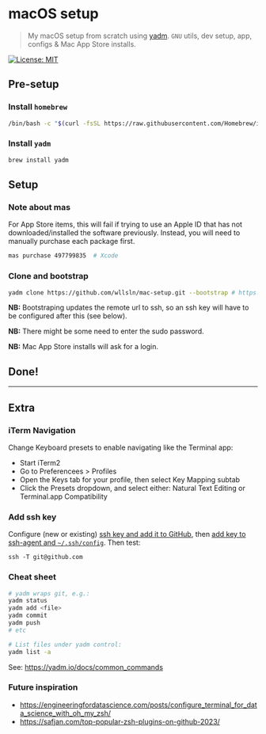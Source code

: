 # macOS setup

>  My macOS setup from scratch using [yadm](https://yadm.io).
> `GNU` utils, dev setup, app, configs & Mac App Store installs.

[![License: MIT](https://img.shields.io/badge/License-MIT-yellow.svg)](https://opensource.org/licenses/MIT)

## Pre-setup

### Install `homebrew`

```bash
/bin/bash -c "$(curl -fsSL https://raw.githubusercontent.com/Homebrew/install/HEAD/install.sh)"
```

### Install `yadm`

```bash
brew install yadm
```

## Setup

### Note about mas

For App Store items, this will fail if trying to use an Apple ID that has not downloaded/installed the software previously. Instead, you will need to manually purchase each package first.
```bash
mas purchase 497799835  # Xcode
```

### Clone and bootstrap

```bash
yadm clone https://github.com/wllsln/mac-setup.git --bootstrap # https!
```

**NB:** Bootstraping updates the remote url to ssh, so an ssh key will have to be configured after this (see below).

**NB:** There might be some need to enter the sudo password.

**NB:** Mac App Store installs will ask for a login.

## Done!

----

## Extra

### iTerm Navigation

Change Keyboard presets to enable navigating like the Terminal app:
* Start iTerm2
* Go to Preferencees > Profiles
* Open the Keys tab for your profile, then select Key Mapping subtab
* Click the Presets dropdown, and select either: Natural Text Editing or Terminal.app Compatibility

### Add ssh key

Configure (new or existing) [ssh key and add it to GitHub](https://help.github.com/articles/connecting-to-github-with-ssh/), then [add key to ssh-agent and `~/.ssh/config`](https://help.github.com/articles/generating-a-new-ssh-key-and-adding-it-to-the-ssh-agent/#adding-your-ssh-key-to-the-ssh-agent). Then test:

```
ssh -T git@github.com
```

### Cheat sheet

```bash
# yadm wraps git, e.g.:
yadm status
yadm add <file>
yadm commit
yadm push
# etc

# List files under yadm control:
yadm list -a
```

See: https://yadm.io/docs/common_commands

### Future inspiration
- https://engineeringfordatascience.com/posts/configure_terminal_for_data_science_with_oh_my_zsh/
- https://safjan.com/top-popular-zsh-plugins-on-github-2023/
